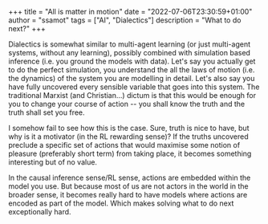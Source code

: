 +++
title = "All is matter in motion"
date = "2022-07-06T23:30:59+01:00"
author = "ssamot"
tags = ["AI", "Dialectics"]
description = "What to do next?"
+++

Dialectics is somewhat similar to multi-agent learning (or just multi-agent systems, without any learning), possibly combined with simulation based inference (i.e. you ground the models with data). Let's say you actually get to do the perfect simulation, you understand the all the laws of motion (i.e. the dynamics) of the system you are modelling in detail. Let's also say you have fully uncovered every sensible variable that goes into this system. The traditional Marxist (and Christian...) dictum is that this would be enough for you to change your course of action -- you shall know the truth and the truth shall set you free.

I somehow fail to see how this is the case. Sure, truth is nice to have, but why is it a motivator (in the RL rewarding sense)? If the truths uncovered preclude a specific set of actions that would maximise some notion of pleasure (preferably short term) from taking place, it becomes something interesting but of no value.

In the causal inference sense/RL sense, actions are embedded within the model you use. But because most of us are not actors in the world in the broader sense, it becomes really hard to have models where actions are encoded as part of the model. Which makes solving what to do next exceptionally hard.
